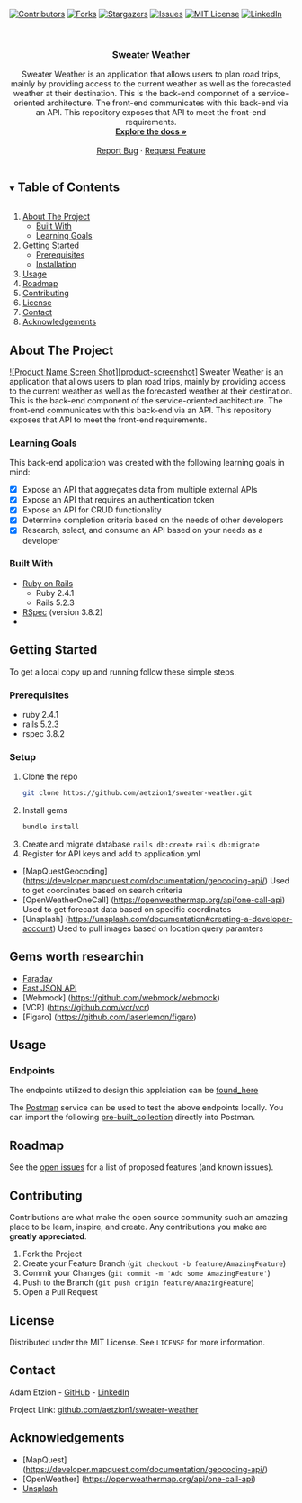 
<!-- PROJECT SHIELDS -->
[![Contributors][contributors-shield]][contributors-url]
[![Forks][forks-shield]][forks-url]
[![Stargazers][stars-shield]][stars-url]
[![Issues][issues-shield]][issues-url]
[![MIT License][license-shield]][license-url]
[![LinkedIn][linkedin-shield]][linkedin-url]



<!-- PROJECT LOGO -->
<br />
<p align="center">
  <!-- <a href="https://github.com/aetzion1/sweater-weather">
    <img src="images/logo.png" alt="Logo" width="80" height="80">
  </a> -->

  <h3 align="center">Sweater Weather</h3>

  <p align="center">
    Sweater Weather is an application that allows users to plan road trips, mainly by providing access to the current weather as well as the forecasted weather at their destination.
    This is the back-end componnet of a service-oriented architecture. The front-end communicates with this back-end via an API. This repository exposes that API to meet the front-end requirements.
    <br />
    <a href="https://github.com/aetzion1/sweater-weather"><strong>Explore the docs »</strong></a>
    <br />
    <br />
    <a href="https://github.com/aetzion1/sweater-weather/issues">Report Bug</a>
    ·
    <a href="https://github.com/aetzion1/sweater-weather/issues">Request Feature</a>
  </p>
</p>



<!-- TABLE OF CONTENTS -->
<details open="open">
  <summary><h2 style="display: inline-block">Table of Contents</h2></summary>
  <ol>
    <li>
      <a href="#about-the-project">About The Project</a>
      <ul>
        <li><a href="#built-with">Built With</a></li>
        <li><a href="#learning-goals">Learning Goals</a></li>
      </ul>
    </li>
    <li>
      <a href="#getting-started">Getting Started</a>
      <ul>
        <li><a href="#prerequisites">Prerequisites</a></li>
        <li><a href="#installation">Installation</a></li>
      </ul>
    </li>
    <li><a href="#usage">Usage</a></li>
    <li><a href="#roadmap">Roadmap</a></li>
    <li><a href="#contributing">Contributing</a></li>
    <li><a href="#license">License</a></li>
    <li><a href="#contact">Contact</a></li>
    <li><a href="#acknowledgements">Acknowledgements</a></li>
  </ol>
</details>



<!-- ABOUT THE PROJECT -->
## About The Project

[![Product Name Screen Shot][product-screenshot]](https://example.com)
Sweater Weather is an application that allows users to plan road trips, mainly by providing access to the current weather as well as the forecasted weather at their destination.
This is the back-end component of the service-oriented architecture. The front-end communicates with this back-end via an API. This repository exposes that API to meet the front-end requirements.

### Learning Goals

This back-end application was created with the following learning goals in mind:
- [x] Expose an API that aggregates data from multiple external APIs
- [x] Expose an API that requires an authentication token
- [x] Expose an API for CRUD functionality
- [x] Determine completion criteria based on the needs of other developers
- [x] Research, select, and consume an API based on your needs as a developer

### Built With

* [Ruby on Rails](https://rubyonrails.org/)
  * Ruby 2.4.1
  * Rails 5.2.3
* [RSpec]() (version 3.8.2)
* []()

<!-- GETTING STARTED -->
## Getting Started

To get a local copy up and running follow these simple steps.

### Prerequisites

* ruby 2.4.1
* rails 5.2.3
* rspec 3.8.2

### Setup

1. Clone the repo
   ```sh
   git clone https://github.com/aetzion1/sweater-weather.git
   ```
2. Install gems
   ```sh
   bundle install
   ```
3. Create and migrate database
  `rails db:create`
  `rails db:migrate`
4. Register for API keys and add to application.yml
  * [MapQuestGeocoding] (https://developer.mapquest.com/documentation/geocoding-api/) Used to get coordinates based on search criteria
  * [OpenWeatherOneCall] (https://openweathermap.org/api/one-call-api) Used to get forecast data based on specific coordinates
  * [Unsplash] (https://unsplash.com/documentation#creating-a-developer-account) Used to pull images based on location query paramters

## Gems worth researchin
* [Faraday](https://github.com/lostisland/faraday)
* [Fast JSON API](https://github.com/Netflix/fast_jsonapi)
* [Webmock] (https://github.com/webmock/webmock)
* [VCR] (https://github.com/vcr/vcr)
* [Figaro] (https://github.com/laserlemon/figaro)

<!-- USAGE EXAMPLES -->
## Usage

### Endpoints
The endpoints utilized to design this applciation can be [found_here](https://backend.turing.io/module3/projects/sweater_weather/requirements)

The [Postman](https://www.postman.com/) service can be used to test the above endpoints locally. You can import the following [pre-built_collection](https://github.com/aetzion1/sweater-weather/blob/main/sweater-weather.postman_collection.json) directly into Postman.

<!-- ROADMAP -->
## Roadmap

See the [open issues](https://github.com/aetzion1/sweater-weather/issues) for a list of proposed features (and known issues).

<!-- CONTRIBUTING -->
## Contributing

Contributions are what make the open source community such an amazing place to be learn, inspire, and create. Any contributions you make are **greatly appreciated**.

1. Fork the Project
2. Create your Feature Branch (`git checkout -b feature/AmazingFeature`)
3. Commit your Changes (`git commit -m 'Add some AmazingFeature'`)
4. Push to the Branch (`git push origin feature/AmazingFeature`)
5. Open a Pull Request



<!-- LICENSE -->
## License

Distributed under the MIT License. See `LICENSE` for more information.



<!-- CONTACT -->
## Contact

Adam Etzion - [GitHub](https://github.com/aetzion1/repo/stargazers) - [LinkedIn](https://linkedin.com/in/adametzion)

Project Link: [github.com/aetzion1/sweater-weather](https://github.com/aetzion1/sweater-weather)



<!-- ACKNOWLEDGEMENTS -->
## Acknowledgements

* [MapQuest] (https://developer.mapquest.com/documentation/geocoding-api/)
* [OpenWeather] (https://openweathermap.org/api/one-call-api)
* [Unsplash](https://unsplash.com/documentation#creating-a-developer-account)


<!-- MARKDOWN LINKS & IMAGES -->
<!-- https://www.markdownguide.org/basic-syntax/#reference-style-links -->
[contributors-shield]: https://img.shields.io/github/contributors/aetzion1/sweater-weather.svg?style=for-the-badge
[contributors-url]: https://github.com/aetzion1/sweater-weather/graphs/contributors
[forks-shield]: https://img.shields.io/github/forks/aetzion1/sweater-weather.svg?style=for-the-badge
[forks-url]: https://github.com/aetzion1/sweater-weather/network/members
[stars-shield]: https://img.shields.io/github/stars/aetzion1/sweater-weather.svg?style=for-the-badge
[stars-url]: https://github.com/aetzion1/sweater-weather/stargazers
[issues-shield]: https://img.shields.io/github/issues/aetzion1/sweater-weather.svg?style=for-the-badge
[issues-url]: https://github.com/aetzion1/sweater-weather/issues
[license-shield]: https://img.shields.io/github/license/aetzion1/sweater-weather.svg?style=for-the-badge
[license-url]: https://github.com/aetzion1/sweater-weather/blob/master/LICENSE.txt
[linkedin-shield]: https://img.shields.io/badge/-LinkedIn-black.svg?style=for-the-badge&logo=linkedin&colorB=555
[linkedin-url]: https://linkedin.com/in/adametzion
